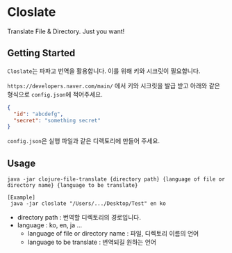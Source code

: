 # Closlate

Translate File & Directory. Just you want!

## Getting Started

`Closlate`는 파파고 번역을 활용합니다. 이를 위해 키와 시크릿이 필요합니다.

`https://developers.naver.com/main/` 에서 키와 시크릿을 발급 받고 아래와 같은 형식으로 `config.json`에 적어주세요.

```json
{
  "id": "abcdefg",
  "secret": "something secret"
}
```

`config.json`은 실행 파일과 같은 디렉토리에 만들어 주세요.

## Usage

```shell
java -jar clojure-file-translate {directory path} {language of file or directory name} {language to be translate}
```

```shell
[Example]
 java -jar closlate "/Users/.../Desktop/Test" en ko
```

- directory path : 번역할 디렉토리의 경로입니다.
- language : ko, en, ja ...
    - language of file or directory name : 파일, 디렉토리 이름의 언어
    - language to be translate : 번역되길 원하는 언어